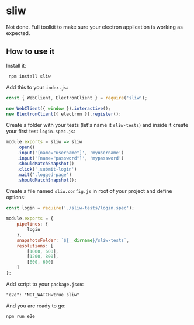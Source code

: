 # sliw
Not done. Full toolkit to make sure your electron application is working as expected.

## How to use it

Install it:

``` npm install sliw```

Add this to your `index.js`:
```js
const { WebClient, ElectronClient } = require('sliw');

new WebClient({ window }).interactive();
new ElectronClient({ electron }).register();
```

Create a folder with your tests (let's name it `sliw-tests`) and inside it create your first test `login.spec.js`:
```js
module.exports = sliw => sliw
	.open()
	.input('[name="username"]', 'myusername')
	.input('[name="password"]', 'mypassword')
	.shouldMatchSnapshot()
	.click('.submit-login')
	.wait('.logged-page')
	.shouldMatchSnapshot();
```

Create a file named `sliw.config.js` in root of your project and define options:
```js
const login = require('./sliw-tests/login.spec');

module.exports = {
	pipelines: {
		login
	},
	snapshotsFolder: `${__dirname}/sliw-tests`,
	resolutions: [
		[1000, 600],
		[1200, 800],
		[800, 600]
	]
};
```

Add script to your `package.json`:
```
"e2e": "NOT_WATCH=true sliw"
```

And you are ready to go:
```
npm run e2e
```

